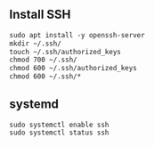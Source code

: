 ## Install SSH
```txt
sudo apt install -y openssh-server
mkdir ~/.ssh/
touch ~/.ssh/authorized_keys
chmod 700 ~/.ssh/
chmod 600 ~/.ssh/authorized_keys
chmod 600 ~/.ssh/*
```


## systemd
```
sudo systemctl enable ssh
sudo systemctl status ssh
```
